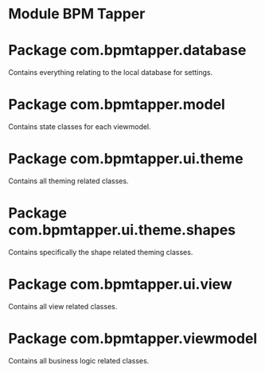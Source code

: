 # Module BPM Tapper

# Package com.bpmtapper.database

Contains everything relating to the local database for settings.

# Package com.bpmtapper.model

Contains state classes for each viewmodel.

# Package com.bpmtapper.ui.theme

Contains all theming related classes.

# Package com.bpmtapper.ui.theme.shapes

Contains specifically the shape related theming classes.

# Package com.bpmtapper.ui.view

Contains all view related classes.

# Package com.bpmtapper.viewmodel

Contains all business logic related classes.
